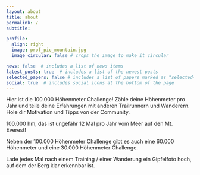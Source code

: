 ```yaml
---
layout: about
title: about
permalink: /
subtitle: 

profile:
  align: right
  image: prof_pic_mountain.jpg
  image_circular: false # crops the image to make it circular

news: false  # includes a list of news items
latest_posts: true  # includes a list of the newest posts
selected_papers: false # includes a list of papers marked as "selected={true}"
social: true  # includes social icons at the bottom of the page
---
```


Hier ist die 100.000 Höhenmeter Challenge! 
Zähle deine Höhenmeter pro Jahr und teile deine Erfahrungen mit anderen Trailrunnern und Wanderern. 
Hole dir Motivation und Tipps von der Community.

100.000 hm, das ist ungefähr 12 Mal pro Jahr vom Meer auf den Mt. Everest!

Neben der 100.000 Höhenmeter Challenge gibt es auch eine 60.000 Höhenmeter und eine 30.000 Höhenmeter Challenge.

Lade jedes Mal nach einem Training / einer Wanderung ein Gipfelfoto hoch, auf dem der Berg klar erkennbar ist.